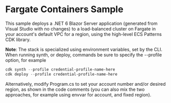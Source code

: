 # Fargate Containers Sample

This sample deploys a .NET 6 Blazor Server application (generated from Visual Studio with no changes) to a load-balanced cluster on Fargate in your account's default VPC for a region, using the high-level ECS Patterns CDK library. 

__Note__: The stack is specialized using environment variables, set by the CLI. When running synth, or deploy, commands be sure to specify the --profile option, for example

```powershell
cdk synth --profile credential-profile-name-here
cdk deploy --profile credential-profile-name-here
```

Alternatively, modify Program.cs to set your account number and/or desired region, as shown in the code comments (you can also mix the two approaches, for example using envvar for account, and fixed region).
